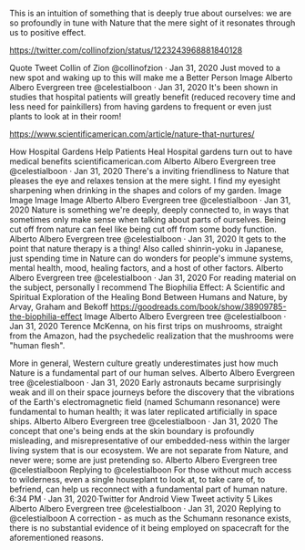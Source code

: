 
This is an intuition of something that is deeply true about ourselves: we are so profoundly in tune with Nature that the mere sight of it resonates through us to positive effect.

https://twitter.com/collinofzion/status/1223243968881840128

Quote Tweet
Collin of Zion
@collinofzion
 · Jan 31, 2020
Just moved to a new spot and waking up to this will make me a Better Person
Image
Alberto Albero
Evergreen tree
@celestialboon
·
Jan 31, 2020
It's been shown in studies that hospital patients will greatly benefit (reduced recovery time and less need for painkillers) from having gardens to frequent or even just plants to look at in their room!

https://www.scientificamerican.com/article/nature-that-nurtures/

How Hospital Gardens Help Patients Heal
Hospital gardens turn out to have medical benefits
scientificamerican.com
Alberto Albero
Evergreen tree
@celestialboon
·
Jan 31, 2020
There's a inviting friendliness to Nature that pleases the eye and relaxes tension at the mere sight. I find my eyesight sharpening when drinking in the shapes and colors of my garden.
Image
Image
Image
Image
Alberto Albero
Evergreen tree
@celestialboon
·
Jan 31, 2020
Nature is something we're deeply, deeply connected to, in ways that sometimes only make sense when talking about parts of ourselves. Being cut off from nature can feel like being cut off from some body function.
Alberto Albero
Evergreen tree
@celestialboon
·
Jan 31, 2020
It gets to the point that nature therapy is a thing! Also called shinrin-yoku in Japanese, just spending time in Nature can do wonders for people's immune systems, mental health, mood, healing factors, and a host of other factors.
Alberto Albero
Evergreen tree
@celestialboon
·
Jan 31, 2020
For reading material on the subject, personally I recommend The Biophilia Effect: A Scientific and Spiritual Exploration of the Healing Bond Between Humans and Nature, by Arvay, Graham and Bekoff
https://goodreads.com/book/show/38909785-the-biophilia-effect
Image
Alberto Albero
Evergreen tree
@celestialboon
·
Jan 31, 2020
Terence McKenna, on his first trips on mushrooms, straight from the Amazon, had the psychedelic realization that the mushrooms were "human flesh".

More in general, Western culture greatly underestimates just how much Nature is a fundamental part of our human selves.
Alberto Albero
Evergreen tree
@celestialboon
·
Jan 31, 2020
Early astronauts became surprisingly weak and ill on their space journeys before the discovery that the vibrations of the Earth's electromagnetic field (named Schumann resonance) were fundamental to human health; it was later replicated artificially in space ships.
Alberto Albero
Evergreen tree
@celestialboon
·
Jan 31, 2020
The concept that one's being ends at the skin boundary is profoundly misleading, and misrepresentative of our embedded-ness within the larger living system that is our ecosystem. We are not separate from Nature, and never were; some are just pretending so.
Alberto Albero
Evergreen tree
@celestialboon
Replying to 
@celestialboon
For those without much access to wilderness, even a single houseplant to look at, to take care of, to befriend, can help us reconnect with a fundamental part of human nature.
6:34 PM · Jan 31, 2020·Twitter for Android
View Tweet activity
5
 Likes
Alberto Albero
Evergreen tree
@celestialboon
·
Jan 31, 2020
Replying to 
@celestialboon
A correction - as much as the Schumann resonance exists, there is no substantial evidence of it being employed on spacecraft for the aforementioned reasons.